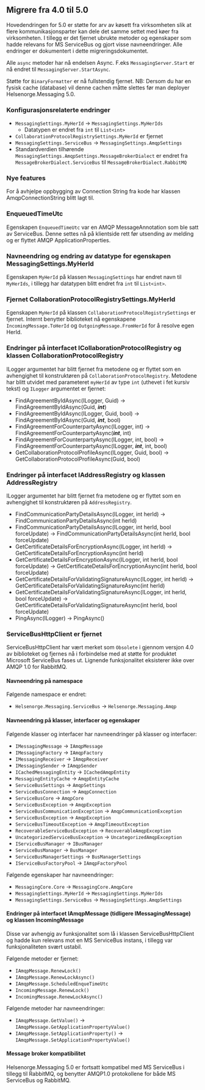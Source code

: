 ## Migrere fra 4.0 til 5.0

Hovedendringen for 5.0 er støtte for arv av køsett fra virksomheten slik at flere kommunikasjonsparter kan dele det
samme settet med køer fra virksomheten.
I tillegg er det fjernet ubrukte metoder og egenskaper som hadde relevans for MS ServiceBus og gjort visse
navneendringer. Alle endringer er
dokumentert i dette migreringsdokumentet.

Alle `async` metoder har nå endelsen Async. F.eks `MessagingServer.Start` er nå endret til `MessagingServer.StartAsync`.

Støtte for `BinaryFormatter` er nå fullstendig fjernet. NB: Dersom du har en fysisk cache (database) vil denne cachen
måtte slettes før man deployer Helsenorge.Messaging 5.0.

### Konfigurasjonsrelaterte endringer

- `MessagingSettings.MyHerId` &rarr; `MessagingSettings.MyHerIds`
  - Datatypen er endret fra `int` til `List<int>`
- `CollaborationProtocolRegistrySettings.MyHerId` er fjernet
- `MessagingSettings.ServiceBus` &rarr; `MessagingSettings.AmqpSettings`
- Standardverdien tilhørende `MessagingSettings.AmqpSettings.MessageBrokerDialect` er endret fra
  `MessageBrokerDialect.ServiceBus` til `MessageBrokerDialect.RabbitMQ`

### Nye features

For å avhjelpe oppbygging av Connection String fra kode har klassen AmqpConnectionString blitt lagt til.

### EnqueuedTimeUtc
Egenskapen `EnqueuedTimeUtc` var en AMQP MessageAnnotation som ble satt av ServiceBus. Denne settes nå på klientside
rett før utsending av melding og er flyttet AMQP ApplicationProperties.

### Navneendring og endring av datatype for egenskapen MessagingSettings.MyHerId

Egenskapen `MyHerId` på klassen `MessagingSettings` har endret navn til `MyHerIds`, i tillegg har datatypen blitt endret
fra `int` til `List<int>`.

### Fjernet CollaborationProtocolRegistrySettings.MyHerId

Egenskapen `MyHerId` på klassen `CollaborationProtocolRegistrySettings` er fjernet. Internt benytter biblioteket nå
egenskapene `IncomingMessage.ToHerId` og `OutgoingMessage.FromHerId` for å resolve egen HerId. 

### Endringer på interfacet ICollaborationProtocolRegistry og klassen CollaborationProtocolRegistry

ILogger argumentet har blitt fjernet fra metodene og er flyttet som en avhengighet til konstruktøren på 
`CollaborationProtocolRegistry`. Metodene har blitt utvidet med parameteret `myHerId` av type `int` (uthevet i fet
kursiv tekst) og `ILogger` argumentet er fjernet:

- FindAgreementByIdAsync(ILogger, Guid) &rarr; FindAgreementByIdAsync(Guid, **_int_**)
- FindAgreementByIdAsync(ILogger, Guid, bool) &rarr; FindAgreementByIdAsync(Guid, **_int_**, bool)
- FindAgreementForCounterpartyAsync(ILogger, int) &rarr; FindAgreementForCounterpartyAsync(**_int_**, int)
- FindAgreementForCounterpartyAsync(ILogger, int, bool) &rarr; FindAgreementForCounterpartyAsync(ILogger, **_int_**, int, bool)
- GetCollaborationProtocolProfileAsync(ILogger, Guid, bool) &rarr; GetCollaborationProtocolProfileAsync(Guid, bool)

### Endringer på interfacet IAddressRegistry og klassen AddressRegistry

ILogger argumentet har blitt fjernet fra metodene og er flyttet som en avhengighet til konstruktøren på `AddressRegistry`.

- FindCommunicationPartyDetailsAsync(ILogger, int herId) &rarr; FindCommunicationPartyDetailsAsync(int herId)
- FindCommunicationPartyDetailsAsync(ILogger, int herId, bool forceUpdate) &rarr; FindCommunicationPartyDetailsAsync(int herId, bool forceUpdate)
- GetCertificateDetailsForEncryptionAsync(ILogger, int herId) &rarr; GetCertificateDetailsForEncryptionAsync(int herId)
- GetCertificateDetailsForEncryptionAsync(ILogger, int herId, bool forceUpdate) &rarr; GetCertificateDetailsForEncryptionAsync(int herId, bool forceUpdate)
- GetCertificateDetailsForValidatingSignatureAsync(ILogger, int herId) &rarr; GetCertificateDetailsForValidatingSignatureAsync(int herId)
- GetCertificateDetailsForValidatingSignatureAsync(ILogger, int herId, bool forceUpdate) &rarr; GetCertificateDetailsForValidatingSignatureAsync(int herId, bool forceUpdate)
- PingAsync(ILogger) &rarr; PingAsync()

### ServiceBusHttpClient er fjernet

ServiceBusHttpClient har vært merket som `Obsolete` i gjennom versjon 4.0 av biblioteket og fjernes nå i forbindelse med
at støtte for produktet Microsoft ServiceBus fases ut. Lignende funksjonalitet eksisterer ikke over AMQP 1.0 for
RabbitMQ.

#### Navneendring på namespace

Følgende namespace er endret:

- `Helsenorge.Messaging.ServiceBus` &rarr; `Helsenorge.Messaging.Amqp`

#### Navneendring på klasser, interfacer og egenskaper

Følgende klasser og interfacer har navneendringer på klasser og interfacer:
- `IMessagingMessage` &rarr; `IAmqpMessage`
- `IMessagingFactory` &rarr; `IAmqpFactory`
- `IMessagingReceiver` &rarr; `IAmqpReceiver`
- `IMessagingSender` &rarr; `IAmqpSender`
- `ICachedMessagingEntity` &rarr; `ICachedAmqpEntity`
- `MessagingEntityCache` &rarr; `AmqpEntityCache`
- `ServiceBusSettings` &rarr; `AmqpSettings`
- `ServiceBusConnection` &rarr; `AmqpConnection`
- `ServiceBusCore` &rarr; `AmqpCore`
- `ServiceBusException` &rarr; `AmqpException`
- `ServiceBusCommunicationException` &rarr; `AmqpCommunicationException`
- `ServiceBusException` &rarr; `AmqpException`
- `ServiceBusTimeoutException` &rarr; `AmqpTimeoutException`
- `RecoverableServiceBusException` &rarr; `RecoverableAmqpException`
- `UncategorizedServiceBusException` &rarr; `UncategorizedAmqpException`
- `IServiceBusManager` &rarr; `IBusManager`
- `ServiceBusManager` &rarr; `BusManager`
- `ServiceBusManagerSettings` &rarr; `BusManagerSettings`
- `IServiceBusFactoryPool` &rarr; `IAmqpFactoryPool`

Følgende egenskaper har navneendringer:
- `MessagingCore.Core` &rarr; `MessagingCore.AmqpCore`
- `MessagingSettings.MyHerId` &rarr; `MessagingSettings.MyHerIds`
- `MessagingSettings.ServiceBus` &rarr; `MessagingSettings.AmqpSettings`


#### Endringer på interfacet IAmqpMessage (tidligere IMessagingMessage) og klassen IncomingMessage

Disse var avhengig av funksjonalitet som lå i klassen ServiceBusHttpClient og hadde kun relevans mot en MS ServiceBus
instans, i tillegg var funksjonaliteten svært ustabil.

Følgende metoder er fjernet:

- `IAmqpMessage.RenewLock()`
- `IAmqpMessage.RenewLockAsync()`
- `IAmqpMessage.ScheduledEnqueTimeUtc`
- `IncomingMessage.RenewLock()`
- `IncomingMessage.RenewLockAsync()`

Følgende metoder har navneendringer:

- `IAmqpMessage.GetValue()` &rarr; `IAmqpMessage.GetApplicationPropertyValue()`
- `IAmqpMessage.SetApplicationProperty()` &rarr; `IAmqpMessage.SetApplicationPropertyValue()`

#### Message broker kompatibilitet

Helsenorge.Messaging 5.0 er fortsatt kompatibel med MS ServiceBus i tillegg til RabbitMQ, og benytter AMQP1.0
protokollene for både MS ServiceBus og RabbitMQ.
